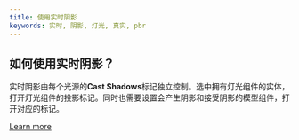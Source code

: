 ```yaml
---
title: 使用实时阴影
keywords: 实时, 阴影, 灯光, 真实, pbr
---
```


## 如何使用实时阴影？

实时阴影由每个光源的**Cast Shadows**标记独立控制。选中拥有灯光组件的实体，打开灯光组件的投影标记。同时也需要设置会产生阴影和接受阴影的模型组件，打开对应的标记。

[Learn more](https://developer.playcanvas.com/en/user-manual/graphics/lighting/shadows/)

